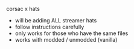 corsac x hats
- will be adding ALL streamer hats
- follow instructions carefully
- only works for those who have the same files
- works with modded / unmodded (vanilla)
